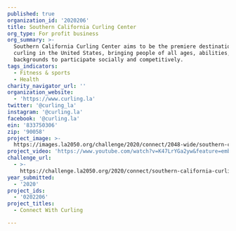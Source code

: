 ```yaml
---
published: true
organization_id: '2020206'
title: Southern California Curling Center
org_type: For profit business
org_summary: >-
  Southern California Curling Center aims to be the premiere destination for
  curling in the United States, bringing people of all ages, abilities, and
  backgrounds to participate socially and competitively. 
tags_indicators:
  - Fitness & sports
  - Health
charity_navigator_url: ''
organization_website:
  - 'https://www.curling.la'
twitter: '@curling_la'
instagram: '@curling.la'
facebook: '@curling.la'
ein: '833750306'
zip: '90058'
project_image: >-
  https://images.la2050.org/challenge/2020/connect/2048-wide/southern-california-curling-center.jpg
project_video: 'https://www.youtube.com/watch?v=K47LrYGa2yw&feature=emb_title'
challenge_url:
  - >-
    https://challenge.la2050.org/2020/connect/southern-california-curling-center/
year_submitted:
  - '2020'
project_ids:
  - '0202206'
project_titles:
  - Connect With Curling

---
```

